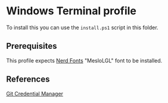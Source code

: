 # Windows Terminal profile

To install this you can use the `install.ps1` script in this folder.

## Prerequisites

This profile expects [Nerd Fonts](https://github.com/ryanoasis/nerd-fonts) "MesloLGL" font to be installed.

## References

[Git Credential Manager](https://learn.microsoft.com/en-us/windows/wsl/tutorials/wsl-git#git-credential-manager-setup)
